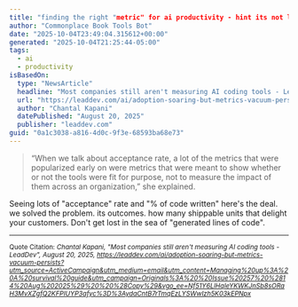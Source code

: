 ```yaml
---
title: "finding the right "metric" for ai productivity - hint its not lines of code"
author: "Commonplace Book Tools Bot"
date: "2025-10-04T23:49:04.315612+00:00"
generated: "2025-10-04T21:25:44-05:00"
tags:
  - ai
  - productivity
isBasedOn:
  type: "NewsArticle"
  headline: "Most companies still aren't measuring AI coding tools - LeadDev"
  url: "https://leaddev.com/ai/adoption-soaring-but-metrics-vacuum-persists?utm_source=ActiveCampaign&utm_medium=email&utm_content=Managing%20up%3A%20A%20survival%20guide&utm_campaign=Originals%3A%20%20Issue%20257%20%2814%20Aug%202025%29%20%20%28Copy%29&vgo_ee=Nf51Y6LlHqIeYKWKJnSb8sORaH3MvXZgfQ2KFPIUYP3afyc%3D%3AydaCntB7rTmqEzLYSWwIzh5K03kEPNpx"
  author: "Chantal Kapani"
  datePublished: "August 20, 2025"
  publisher: "leaddev.com"
guid: "0a1c3038-a816-4d0c-9f3e-68593ba68e73"
---
```


> “When we talk about acceptance rate, a lot of the metrics that were popularized early on were metrics that were meant to show whether or not the tools were fit for purpose, not to measure the impact of them across an organization,” she explained. 

Seeing lots of "acceptance" rate and "% of code written" here's the deal. we solved the problem. its outcomes. how many shippable units that delight your customers. Don't get lost in the sea of "generated lines of code".

---

<sub>Quote Citation: <cite>Chantal Kapani, "Most companies still aren't measuring AI coding tools - LeadDev", August 20, 2025, <a href="https://leaddev.com/ai/adoption-soaring-but-metrics-vacuum-persists?utm_source=ActiveCampaign&utm_medium=email&utm_content=Managing%20up%3A%20A%20survival%20guide&utm_campaign=Originals%3A%20%20Issue%20257%20%2814%20Aug%202025%29%20%20%28Copy%29&vgo_ee=Nf51Y6LlHqIeYKWKJnSb8sORaH3MvXZgfQ2KFPIUYP3afyc%3D%3AydaCntB7rTmqEzLYSWwIzh5K03kEPNpx">https://leaddev.com/ai/adoption-soaring-but-metrics-vacuum-persists?utm_source=ActiveCampaign&utm_medium=email&utm_content=Managing%20up%3A%20A%20survival%20guide&utm_campaign=Originals%3A%20%20Issue%20257%20%2814%20Aug%202025%29%20%20%28Copy%29&vgo_ee=Nf51Y6LlHqIeYKWKJnSb8sORaH3MvXZgfQ2KFPIUYP3afyc%3D%3AydaCntB7rTmqEzLYSWwIzh5K03kEPNpx</a></cite></sub>